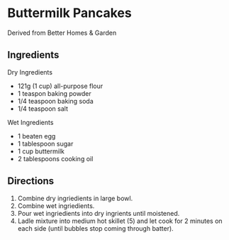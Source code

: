 # Buttermilk Pancakes

Derived from Better Homes & Garden

## Ingredients
Dry Ingredients
 - 121g (1 cup) all-purpose flour
 - 1 teaspon baking powder
 - 1/4 teaspoon baking soda
 - 1/4 teaspoon salt
 
 Wet Ingredients
 - 1 beaten egg
 - 1 tablespoon sugar
 - 1 cup buttermilk
 - 2 tablespoons cooking oil
 
 ## Directions
 1. Combine dry ingriedients in large bowl.
 2. Combine wet ingriedients.
 3. Pour wet ingriedients into dry ingrients until moistened.
 4. Ladle mixture into medium hot skillet (5) and let cook for 2 minutes on each side (until bubbles stop coming through batter).
